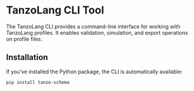 # TanzoLang CLI Tool

The TanzoLang CLI provides a command-line interface for working with TanzoLang profiles. It enables validation, simulation, and export operations on profile files.

## Installation

If you've installed the Python package, the CLI is automatically available:

```bash
pip install tanzo-schema

